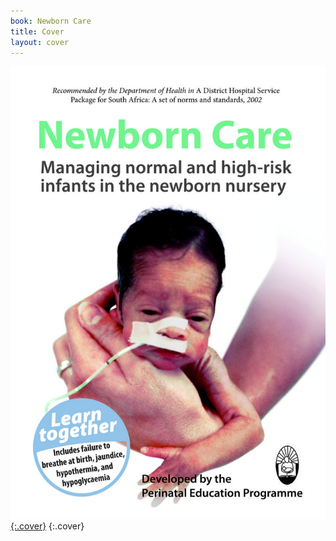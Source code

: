 ```yaml
---
book: Newborn Care
title: Cover
layout: cover
---
```


[![Cover](images/cover.jpg){:.cover}](0-3-contents.html)
{:.cover}
